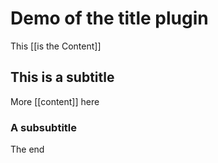 # Demo of the title plugin

This [[is the Content]]

## This is a subtitle

More [[content]] here

### A subsubtitle

The end
